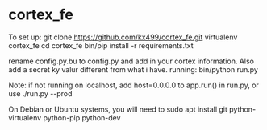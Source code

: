 # cortex_fe

To set up:
git clone https://github.com/kx499/cortex_fe.git
virtualenv cortex_fe
cd cortex_fe
bin/pip install -r requirements.txt

rename config.py.bu to config.py and add in your cortex information. Also add a secret ky valur different from what i have. 
running:
bin/python run.py

Note: if not running on localhost, add host=0.0.0.0 to app.run() in run.py, or use ./run.py --prod

On Debian or Ubuntu systems, you will need to sudo apt install git python-virtualenv python-pip python-dev
